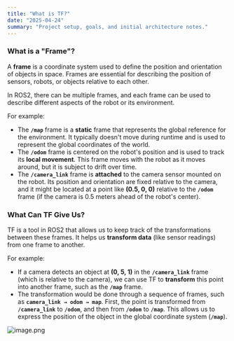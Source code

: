```yaml
---
title: "What is TF?"
date: "2025-04-24"
summary: "Project setup, goals, and initial architecture notes."
---
```


### **What is a "Frame"?**

A **frame** is a coordinate system used to define the position and orientation of objects in space. Frames are essential for describing the position of sensors, robots, or objects relative to each other.

In ROS2, there can be multiple frames, and each frame can be used to describe different aspects of the robot or its environment.

For example:

- The **`/map`** frame is a **static** frame that represents the global reference for the environment. It typically doesn't move during runtime and is used to represent the global coordinates of the world.
- The **`/odom`** frame is centered on the robot's position and is used to track its **local movement**. This frame moves with the robot as it moves around, but it is subject to drift over time.
- The **`/camera_link`** frame is **attached** to the camera sensor mounted on the robot. Its position and orientation are fixed relative to the camera, and it might be located at a point like **(0.5, 0, 0)** relative to the **`/odom`** frame (if the camera is 0.5 meters ahead of the robot's center).

### **What Can TF Give Us?**

TF is a tool in ROS2 that allows us to keep track of the transformations between these frames. It helps us **transform data** (like sensor readings) from one frame to another.

For example:

- If a camera detects an object at **(0, 5, 1)** in the **`/camera_link`** frame (which is relative to the camera), we can use TF to **transform** this point into another frame, such as the **`/map`** frame.
- The transformation would be done through a sequence of frames, such as **`camera_link → odom → map`**. First, the point is transformed from **`/camera_link`** to **`/odom`**, and then from **`/odom`** to **`/map`**. This allows us to express the position of the object in the global coordinate system (**`/map`**).

![image.png](/docs/sample-tf.png)
